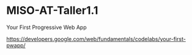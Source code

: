 # MISO-AT-Taller1.1

Your First Progressive Web App
 
https://developers.google.com/web/fundamentals/codelabs/your-first-pwapp/
